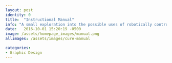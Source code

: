 ```yaml
---
layout: post
identity: 0
title:  "Instructional Manual"
info: "A small exploration into the possible uses of robotically controlled fiber wrapping techniques"
date:   2016-10-01 15:20:19 -0500
image: /assets/homepage_images/manual.png
allimages: /assets/images/cure-manual

categories:
- Graphic Design
---
```


